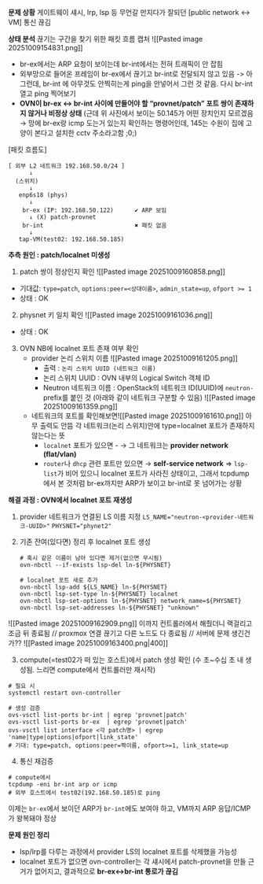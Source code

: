 **문제 상황**
게이트웨이 섀시, lrp, lsp 등 무언갈 만지다가 잘되던 [public network ↔ VM] 통신 끊김

**상태 분석**
끊기는 구간을 찾기 위한 패킷 흐름 캡처
![[Pasted image 20251009154831.png]]
- br-ex에서는 ARP 요청이 보이는데 br-int에서는 전혀 트래픽이 안 잡힘
- 외부망으로 들어온 프레임이 br-ex에서 끊기고 br-int로 전달되지 않고 있음
  -> 아 그런데, br-int 에 아무것도 안찍히는게 ping을 안넣어서 그런 것 같음. 다시 br-int열고 ping 찍어보기
- **OVN이 br-ex ↔ br-int 사이에 만들어야 할 “provnet/patch” 포트 쌍이 존재하지 않거나 비정상 상태**
(근데 위 사진에서 보이는 50.145가 어떤 장치인지 모르겠음 → 망에 br-ex랑 icmp 도는거 있는지 확인하는 명령어인데, 145는 수원이 집에 고양이 본다고 설치한 cctv 주소라고함 ;0;)

[패킷 흐름도]
```
[ 외부 L2 네트워크 192.168.50.0/24 ]
      ↓
  (스위치)
      ↓
   enp6s18 (phys)
      ↓
    br-ex (IP: 192.168.50.122)      ✔ ARP 보임  
      ↓ (X) patch-provnet
    br-int                          ✖ 패킷 없음
      ↓
   tap-VM(test02: 192.168.50.185)
```

**추측 원인 : patch/localnet 미생성**
1. patch 쌍이 정상인지 확인
![[Pasted image 20251009160858.png]]
- 기대값: `type=patch`, `options:peer=<상대이름>`, `admin_state=up`, `ofport >= 1`
- 상태 : OK

2. physnet 키 일치 확인
![[Pasted image 20251009161036.png]]
- 상태 : OK

3. OVN NB에 localnet 포트 존재 여부 확인
	- provider 논리 스위치 이름
		![[Pasted image 20251009161205.png]]
		- 출력 : `논리 스위치 UUID (네트워크 이름)`
		- 논리 스위치 UUID : OVN 내부의 Logical Switch 객체 ID
		- Neutron 네트워크 이름 : OpenStack의 네트워크 ID(UUID)에 `neutron-` prefix를 붙인 것
	  (아래와 같이 네트워크 구분할 수 있음)	  ![[Pasted image 20251009161359.png]]
	- 네트워크의 포트를 확인해보면![[Pasted image 20251009161610.png]]
	  아무 출력도 안뜸
	  각 네트워크(논리 스위치)안에 type=localnet 포트가 존재하지 않는다는 뜻
		- `localnet` 포트가 있으면 - → 그 네트워크는 **provider network (flat/vlan)**
	    - `router`나 `dhcp` 관련 포트만 있으면 → **self-service network**
	=> `lsp-list`가 비어 있으니 localnet 포트가 사라진 상태이고, 그래서 tcpdump에서 본 것처럼 br-ex까지만 ARP가 보이고 br-int로 못 넘어가는 상황

**해결 과정 : OVN에서 localnet 포트 재생성**
1. provider 네트워크가 연결된 LS 이름 지정
   `LS_NAME="neutron-<provider-네트워크-UUID>"`
   `PHYSNET="phynet2"`

2. 기존 잔여(있다면) 정리 후 localnet 포트 생성
   ```
   # 혹시 같은 이름이 남아 있다면 제거(없으면 무시됨)
   ovn-nbctl --if-exists lsp-del ln-${PHYSNET}
   
   # localnet 포트 새로 추가
   ovn-nbctl lsp-add ${LS_NAME} ln-${PHYSNET}
   ovn-nbctl lsp-set-type ln-${PHYSNET} localnet
   ovn-nbctl lsp-set-options ln-${PHYSNET} network_name=${PHYSNET}
   ovn-nbctl lsp-set-addresses ln-${PHYSNET} "unknown"
   ```
![[Pasted image 20251009162909.png]]
이까지 컨트롤러에서 해줬더니 랙걸리고 조금 뒤 종료됨 // proxmox 연결 끊기고 다른 노드도 다 종료됨 // 서버에 문제 생긴건가??
![[Pasted image 20251009163400.png|400]]

3. compute(=test02가 떠 있는 호스트)에서 patch 생성 확인
   (수 초~수십 초 내 생성됨. 느리면 compute에서 컨트롤러만 재시작)
```
# 필요 시
systemctl restart ovn-controller

# 생성 검증
ovs-vsctl list-ports br-int | egrep 'provnet|patch'
ovs-vsctl list-ports br-ex  | egrep 'provnet|patch'
ovs-vsctl list interface <각 patch명> | egrep 'name|type|options|ofport|link_state'
# 기대: type=patch, options:peer=짝이름, ofport>=1, link_state=up
```

4. 통신 재검증
```
# compute에서
tcpdump -eni br-int arp or icmp
# 외부 호스트에서 test02(192.168.50.185)로 ping
```
이제는 `br-ex`에서 보이던 ARP가 `br-int`에도 보여야 하고, VM까지 ARP 응답/ICMP가 왕복돼야 정상

**문제 원인 정리**
- lsp/lrp를 다루는 과정에서 provider LS의 localnet 포트를 삭제했을 가능성
- localnet 포트가 없으면 ovn-controller는 각 섀시에서 patch-provnet을 만들 근거가 없어지고, 결과적으로 **br-ex↔br-int 통로가 끊김**
